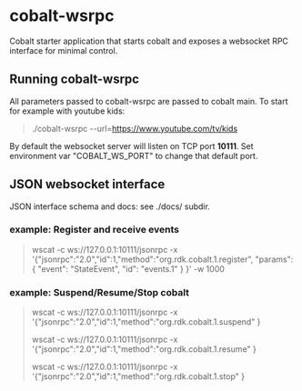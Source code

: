# cobalt-wsrpc
Cobalt starter application that starts cobalt and exposes a websocket RPC interface for minimal control.

## Running cobalt-wsrpc
All parameters passed to cobalt-wsrpc are passed to cobalt main. To start for example with youtube kids:
> ./cobalt-wsrpc --url=https://www.youtube.com/tv/kids

By default the websocket server will listen on TCP port **10111**. Set environment var "COBALT_WS_PORT" to change that default port.



## JSON websocket interface
JSON interface schema and docs: see ./docs/ subdir. 
### example: Register and receive events
> wscat -c ws://127.0.0.1:10111/jsonrpc  -x '{"jsonrpc":"2.0","id":1,"method":"org.rdk.cobalt.1.register", "params": { "event": "StateEvent", "id": "events.1"  } }' -w 1000

### example: Suspend/Resume/Stop cobalt
> wscat -c ws://127.0.0.1:10111/jsonrpc  -x '{"jsonrpc":"2.0","id":1,"method":"org.rdk.cobalt.1.suspend" }
> 
> wscat -c ws://127.0.0.1:10111/jsonrpc  -x '{"jsonrpc":"2.0","id":1,"method":"org.rdk.cobalt.1.resume" }
> 
> wscat -c ws://127.0.0.1:10111/jsonrpc  -x '{"jsonrpc":"2.0","id":1,"method":"org.rdk.cobalt.1.stop" }
> 